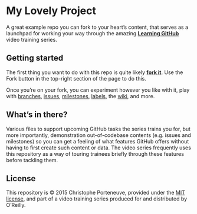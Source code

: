 My Lovely Project
=================

A great example repo you can fork to your heart’s content, that serves as a launchpad for working your way through the amazing **[Learning GitHub](http://shop.oreilly.com/category/videos/programming.do)** video training series.

## Getting started

The first thing you want to do with this repo is quite likely [**fork it**](https://help.github.com/articles/fork-a-repo/).  Use the Fork button in the top-right section of the page to do this.

Once you’re on your fork, you can experiment however you like with it, play with [branches](https://help.github.com/articles/viewing-branches-in-your-repository/), [issues](https://help.github.com/articles/about-issues/), [milestones](https://help.github.com/articles/associating-milestones-with-issues-and-pull-requests/), [labels](https://help.github.com/articles/applying-labels-to-issues-and-pull-requests/), the [wiki](https://help.github.com/articles/about-github-wikis/), and more.

## What’s in there?

Various files to support upcoming GitHub tasks the series trains you for, but more importantly, demonstration out-of-codebase contents (e.g. issues and milestones) so you can get a feeling of what features GitHub offers without having to first create such content or data.  The video series frequently uses this repository as a way of touring trainees briefly through these features before tackling them.

## License

This repository is © 2015 Christophe Porteneuve, provided under the [MIT license](LICENSE), and part of a video training series produced for and distributed by O’Reilly.
